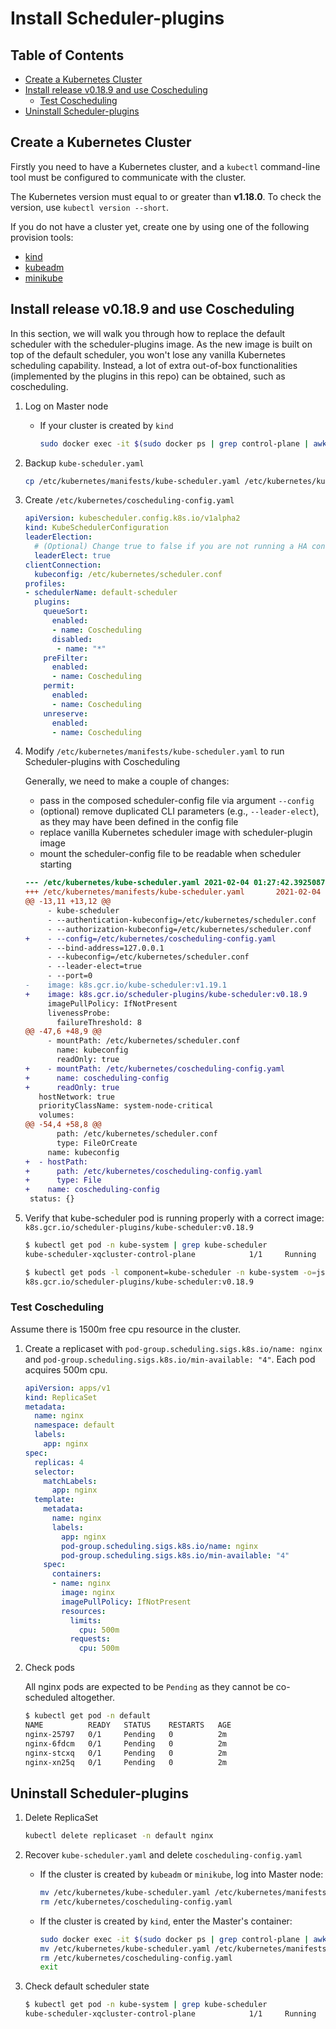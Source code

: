 # Install Scheduler-plugins

## Table of Contents

- [Create a Kubernetes Cluster](#create-a-kubernetes-cluster)
- [Install release v0.18.9 and use Coscheduling](#install-release-v0189-and-use-coscheduling)
  - [Test Coscheduling](#test-coscheduling)
- [Uninstall Scheduler-plugins](#uninstall-scheduler-plugins)

## Create a Kubernetes Cluster

Firstly you need to have a Kubernetes cluster, and a `kubectl` command-line tool must be configured to communicate with the cluster.

The Kubernetes version must equal to or greater than **v1.18.0**. To check the version, use `kubectl version --short`.

If you do not have a cluster yet, create one by using one of the following provision tools:

* [kind](https://kind.sigs.k8s.io/docs/)
* [kubeadm](https://kubernetes.io/docs/admin/kubeadm/)
* [minikube](https://minikube.sigs.k8s.io/)

## Install release v0.18.9 and use Coscheduling

In this section, we will walk you through how to replace the default scheduler with the scheduler-plugins image. As the new image is built on top of the default scheduler, you won't lose any vanilla Kubernetes scheduling capability. Instead, a lot of extra out-of-box functionalities (implemented by the plugins in this repo) can be obtained, such as coscheduling.

1. Log on Master node 
   * If your cluster is created by `kind`
     ```bash
     sudo docker exec -it $(sudo docker ps | grep control-plane | awk '{print $1}') bash
     ```
  
2. Backup `kube-scheduler.yaml`

   ```bash
   cp /etc/kubernetes/manifests/kube-scheduler.yaml /etc/kubernetes/kube-scheduler.yaml
   ```

3. Create `/etc/kubernetes/coscheduling-config.yaml`

   ```yaml
   apiVersion: kubescheduler.config.k8s.io/v1alpha2
   kind: KubeSchedulerConfiguration
   leaderElection:
     # (Optional) Change true to false if you are not running a HA control-plane.
     leaderElect: true
   clientConnection:
     kubeconfig: /etc/kubernetes/scheduler.conf
   profiles:
   - schedulerName: default-scheduler
     plugins:
       queueSort:
         enabled:
         - name: Coscheduling
         disabled:
          - name: "*"
       preFilter:
         enabled:
         - name: Coscheduling
       permit:
         enabled:
         - name: Coscheduling
       unreserve:
         enabled:
         - name: Coscheduling
   ```

  4. Modify `/etc/kubernetes/manifests/kube-scheduler.yaml` to run Scheduler-plugins with Coscheduling

     Generally, we need to make a couple of changes:
     - pass in the composed scheduler-config file via argument `--config`
     - (optional) remove duplicated CLI parameters (e.g., `--leader-elect`), as they may have been defined in the config file
     - replace vanilla Kubernetes scheduler image with scheduler-plugin image
     - mount the scheduler-config file to be readable when scheduler starting

     ```diff
     --- /etc/kubernetes/kube-scheduler.yaml 2021-02-04 01:27:42.392508733 +0000
     +++ /etc/kubernetes/manifests/kube-scheduler.yaml       2021-02-04 04:26:04.459171135 +0000
     @@ -13,11 +13,12 @@
          - kube-scheduler
          - --authentication-kubeconfig=/etc/kubernetes/scheduler.conf
          - --authorization-kubeconfig=/etc/kubernetes/scheduler.conf
     +    - --config=/etc/kubernetes/coscheduling-config.yaml
          - --bind-address=127.0.0.1
          - --kubeconfig=/etc/kubernetes/scheduler.conf
          - --leader-elect=true
          - --port=0
     -    image: k8s.gcr.io/kube-scheduler:v1.19.1
     +    image: k8s.gcr.io/scheduler-plugins/kube-scheduler:v0.18.9
          imagePullPolicy: IfNotPresent
          livenessProbe:
            failureThreshold: 8
     @@ -47,6 +48,9 @@
          - mountPath: /etc/kubernetes/scheduler.conf
            name: kubeconfig
            readOnly: true
     +    - mountPath: /etc/kubernetes/coscheduling-config.yaml
     +      name: coscheduling-config
     +      readOnly: true
        hostNetwork: true
        priorityClassName: system-node-critical
        volumes:
     @@ -54,4 +58,8 @@
            path: /etc/kubernetes/scheduler.conf
            type: FileOrCreate
          name: kubeconfig
     +  - hostPath:
     +      path: /etc/kubernetes/coscheduling-config.yaml
     +      type: File
     +    name: coscheduling-config
      status: {}
     ```
   
4. Verify that kube-scheduler pod is running properly with a correct image: `k8s.gcr.io/scheduler-plugins/kube-scheduler:v0.18.9`

   ```bash
   $ kubectl get pod -n kube-system | grep kube-scheduler
   kube-scheduler-xqcluster-control-plane            1/1     Running   0          3m27s

   $ kubectl get pods -l component=kube-scheduler -n kube-system -o=jsonpath="{.items[0].spec.containers[0].image}"
   k8s.gcr.io/scheduler-plugins/kube-scheduler:v0.18.9
   ```
### Test Coscheduling

Assume there is 1500m free cpu resource in the cluster.

1. Create a replicaset with `pod-group.scheduling.sigs.k8s.io/name: nginx` and `pod-group.scheduling.sigs.k8s.io/min-available: "4"`. Each pod acquires 500m cpu.

   ```yaml
   apiVersion: apps/v1
   kind: ReplicaSet
   metadata:
     name: nginx
     namespace: default
     labels:
       app: nginx
   spec:
     replicas: 4
     selector:
       matchLabels:
         app: nginx
     template:
       metadata:
         name: nginx
         labels:
           app: nginx
           pod-group.scheduling.sigs.k8s.io/name: nginx
           pod-group.scheduling.sigs.k8s.io/min-available: "4"
       spec:
         containers:
         - name: nginx
           image: nginx
           imagePullPolicy: IfNotPresent
           resources:
             limits:
               cpu: 500m
             requests:
               cpu: 500m
   ```

2. Check pods

   All nginx pods are expected to be `Pending` as they cannot be co-scheduled altogether.

   ```bash
   $ kubectl get pod -n default
   NAME          READY   STATUS    RESTARTS   AGE
   nginx-25797   0/1     Pending   0          2m
   nginx-6fdcm   0/1     Pending   0          2m
   nginx-stcxq   0/1     Pending   0          2m
   nginx-xn25q   0/1     Pending   0          2m
   ```

## Uninstall Scheduler-plugins

1. Delete ReplicaSet
   ```bash
   kubectl delete replicaset -n default nginx
   ```

2. Recover `kube-scheduler.yaml` and delete `coscheduling-config.yaml`

   * If the cluster is created by `kubeadm` or `minikube`, log into Master node:
       ```bash
       mv /etc/kubernetes/kube-scheduler.yaml /etc/kubernetes/manifests/
       rm /etc/kubernetes/coscheduling-config.yaml
       ```

   * If the cluster is created by `kind`, enter the Master's container:
       ```bash
       sudo docker exec -it $(sudo docker ps | grep control-plane | awk '{print $1}') bash
       mv /etc/kubernetes/kube-scheduler.yaml /etc/kubernetes/manifests/
       rm /etc/kubernetes/coscheduling-config.yaml
       exit
       ```

4. Check default scheduler state

   ```bash
   $ kubectl get pod -n kube-system | grep kube-scheduler
   kube-scheduler-xqcluster-control-plane            1/1     Running   0          91s
   ```

